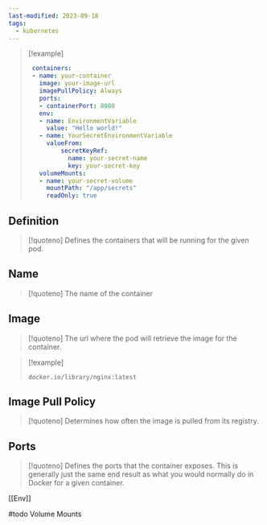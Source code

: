 ```yaml
---
last-modified: 2023-09-18
tags:
  - kubernetes
---
```


>[!example]
>``` yaml
>  containers:
>  - name: your-container
>    image: your-image-url
>    imagePullPolicy: Always
>    ports:
> 	 - containerPort: 8080
>    env:
> 	 - name: EnvironmentVariable
> 	   value: "Hello world!"
> 	 - name: YourSecretEnvironmentVariable
> 	   valueFrom:
> 		   secretKeyRef:
> 			 name: your-secret-name 
> 			 key: your-secret-key
>    volumeMounts:
> 	 - name: your-secret-volume
> 	   mountPath: "/app/secrets"
> 	   readOnly: true
>  ```

## Definition

>[!quoteno]
>Defines the containers that will be running for the given pod.

## Name

> [!quoteno]
> The name of the container

## Image

>[!quoteno]
>The url where the pod will retrieve the image for the container.

> [!example]
> ```http
> docker.io/library/nginx:latest
> ```

## Image Pull Policy

> [!quoteno]
> Determines how often the image is pulled from its registry.

## Ports

> [!quoteno]
> Defines the ports that the container exposes. This is generally just the same end result as what you would normally do in Docker for a given container.

[[Env]]

#todo Volume Mounts
